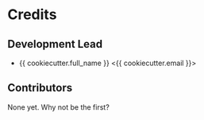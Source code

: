 Credits
=======

Development Lead
----------------

- {{ cookiecutter.full_name }} <{{ cookiecutter.email }}>

Contributors
------------

None yet. Why not be the first?

